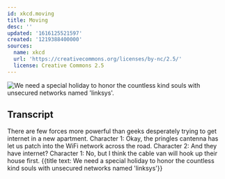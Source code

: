 ```yaml
---
id: xkcd.moving
title: Moving
desc: ''
updated: '1616125521597'
created: '1219388400000'
sources:
  name: xkcd
  url: 'https://creativecommons.org/licenses/by-nc/2.5/'
  license: Creative Commons 2.5
---
```

![We need a special holiday to honor the countless kind souls with unsecured networks named 'linksys'.](https://imgs.xkcd.com/comics/moving.png)

## Transcript
There are few forces more powerful than geeks desperately trying to get internet in a new apartment.
Character 1: Okay, the pringles cantenna has let us patch into the WiFi network across the road.
Character 2: And they have internet?
Character 1: No, but I think the cable van will hook up their house first.
{{title text: We need a special holiday to honor the countless kind souls with unsecured networks named 'linksys'}}
